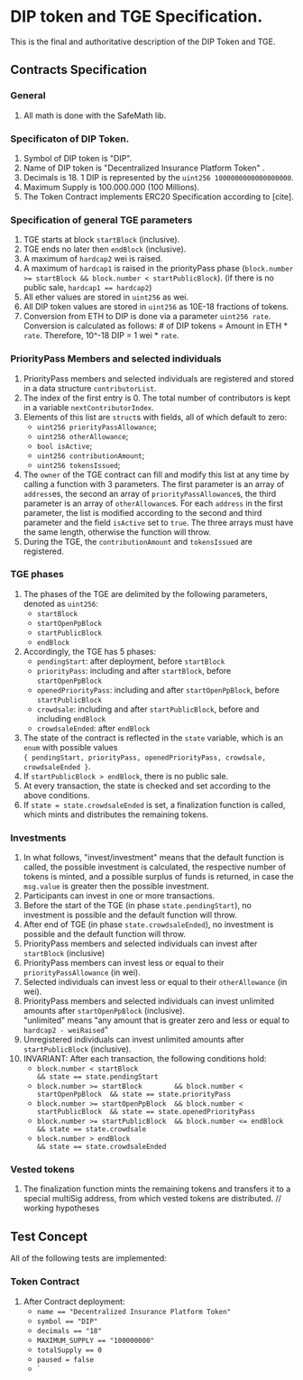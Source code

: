 # DIP token and TGE Specification.
This is the final and authoritative description of the DIP Token and TGE.

## Contracts Specification

### General
1. All math is done with the SafeMath lib.

### Specificaton of DIP Token.
1. Symbol of DIP token is "DIP".
1. Name of DIP token is "Decentralized Insurance Platform Token" .
1. Decimals is 18. 1 DIP is represented by the `uint256 1000000000000000000`. 
1. Maximum Supply is 100.000.000 (100 Millions).
1. The Token Contract implements ERC20 Specification according to [cite].

### Specification of general TGE parameters
1. TGE starts at block `startBlock` (inclusive).
1. TGE ends no later then `endBlock` (inclusive).
1. A maximum of `hardcap2` wei is raised.
1. A maximum of `hardcap1` is raised in the priorityPass phase (`block.number >= startBlock && block.number < startPublicBlock`). 
(if there is no public sale, `hardcap1 == hardcap2`)
1. All ether values are stored in `uint256` as wei.
1. All DIP token values are stored in `uint256` as 10E-18 fractions of tokens. 
1. Conversion from ETH to DIP is done via a parameter `uint256 rate`. 
Conversion is calculated as follows: # of DIP tokens = Amount in ETH * `rate`. Therefore, 10^-18 DIP = 1 wei * `rate`.

### PriorityPass Members and selected individuals
1. PriorityPass members and selected individuals are registered and stored in a data structure `contributorList`.
1. The index of the first entry is 0. The total number of contributors is kept in a variable `nextContributorIndex`.
1. Elements of this list are `struct`s with fields, all of which default to zero:
    - `uint256 priorityPassAllowance`;
    - `uint256 otherAllowance`;
    - `bool isActive`;
    - `uint256 contributionAmount`;
    - `uint256 tokensIssued`;
1. The `owner` of the TGE contract can fill and modify this list at any time by calling a function with 3 parameters.
The first parameter is an array of `address`es, the second an array of `priorityPassAllowance`s, the third parameter is an array of `otherAllowance`s.
For each `address` in the first parameter, the list is modified according to the second and third parameter and the field `isActive` set to `true`.
The three arrays must have the same length, otherwise the function will throw.
1. During the TGE, the `contributionAmount` and `tokensIssued` are registered.

### TGE phases
1. The phases of the TGE are delimited by the following parameters, denoted as `uint256`:
    - `startBlock`
    - `startOpenPpBlock`
    - `startPublicBlock`
    - `endBlock`
1. Accordingly, the TGE has 5 phases: 
    - `pendingStart`:             after deployment, before `startBlock`
    - `priorityPass`:             including and after `startBlock`, before `startOpenPpBlock`
    - `openedPriorityPass`:       including and after `startOpenPpBlock`, before `startPublicBlock`
    - `crowdsale`:                including and after `startPublicBlock`, before and including `endBlock`
    - `crowdsaleEnded`:           after `endBlock`
1. The state of the contract is reflected in the `state` variable, which is an `enum` with possible values  
`{ pendingStart, priorityPass, openedPriorityPass, crowdsale, crowdsaleEnded }`.
1. If `startPublicBlock > endBlock`, there is no public sale.
1. At every transaction, the state is checked and set according to the above conditions.
1. If `state = state.crowdsaleEnded` is set, a finalization function is called, which mints and distributes the remaining tokens.

### Investments 
1. In what follows, "invest/investment" means that the default function is called, the possible investment is calculated, 
the respective number of tokens is minted, and a possible surplus of funds is returned,
in case the `msg.value` is greater then the possible investment.
1. Participants can invest in one or more transactions.
1. Before the start of the TGE (in phase `state.pendingStart`), no investment is possible and the default function will throw.
1. After end of TGE (in phase `state.crowdsaleEnded`), no investment is possible and the default function will throw.
1. PriorityPass members and selected individuals can invest after `startBlock` (inclusive)
1. PriorityPass members can invest less or equal to their `priorityPassAllowance` (in wei).
1. Selected individuals can invest less or equal to their `otherAllowance` (in wei).
1. PriorityPass members and selected individuals can invest unlimited amounts after `startOpenPpBlock` (inclusive).  
"unlimited" means "any amount that is greater zero and less or equal to `hardcap2 - weiRaised`"
1. Unregistered individuals can invest unlimited amounts after `startPublicBlock` (inclusive).
1. INVARIANT: After each transaction, the following conditions hold:
    - `block.number < startBlock                                             && state == state.pendingStart`
    - `block.number >= startBlock        && block.number < startOpenPpBlock  && state == state.priorityPass`
    - `block.number >= startOpenPpBlock  && block.number < startPublicBlock  && state == state.openedPriorityPass`
    - `block.number >= startPublicBlock  && block.number <= endBlock         && state == state.crowdsale`
    - `block.number > endBlock                                               && state == state.crowdsaleEnded`

### Vested tokens
1. The finalization function mints the remaining tokens and transfers it to a special multiSig address, from which
vested tokens are distributed. // working hypotheses

## Test Concept

All of the following tests are implemented:

### Token Contract
1. After Contract deployment:
    - `name == "Decentralized Insurance Platform Token"`
    - `symbol == "DIP"`
    - `decimals == "18"`
    - `MAXIMUM_SUPPLY == "100000000"`
    - `totalSupply == 0`
    - `paused = false`
    - `

